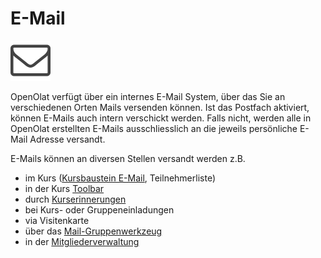 # E-Mail

![](assets/contact.png)

OpenOlat verfügt über ein internes E-Mail System, über das Sie an
verschiedenen Orten Mails versenden können. Ist das Postfach aktiviert, können
E-Mails auch intern verschickt werden. Falls nicht, werden alle in OpenOlat
erstellten E-Mails ausschliesslich an die jeweils persönliche E-Mail Adresse
versandt.

E-Mails können an diversen Stellen versandt werden z.B.

  * im Kurs ([Kursbaustein E-Mail](Verwaltung+und+Organisation.html), Teilnehmerliste)
  * in der Kurs [Toolbar](Verwaltung+und+Organisation.html)
  * durch [Kurserinnerungen](Erinnerung.html)
  * bei Kurs- oder Gruppeneinladungen
  * via Visitenkarte
  * über das [Mail-Gruppenwerkzeug](Gruppenadministration.html)
  * in der [Mitgliederverwaltung](Mitgliederverwaltung.html)

